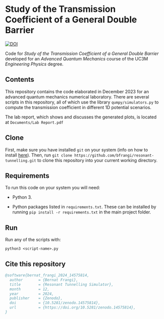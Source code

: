 # Study of the Transmission Coefficient of a General Double Barrier

[![DOI](https://zenodo.org/badge/DOI/10.5281/zenodo.14575814.svg)](https://doi.org/10.5281/zenodo.14575814)

Code for *Study of the Transmission Coefficient of a General Double Barrier* developed for an *Advanced Quantum Mechanics* course of the UC3M *Engineering Physics* degree.

## Contents

This repository contains the code elaborated in December 2023 for an advanced quantum mechanics numerical laboratory. There are several scripts in this repository, all of which use the library `qumpy/simulators.py` to compute the transmission coefficient in different 1D potential scenarios.

The lab report, which shows and discusses the generated plots, is located at ```Documents/Lab Report.pdf```

## Clone
First, make sure you have installed ```git``` on your system (info on how to install [here](https://github.com/git-guides/install-git)). Then, run ```git clone https://github.com/bfrangi/resonant-tunnelling.git``` to clone this repository into your current working directory.

## Requirements

To run this code on your system you will need:

- Python 3.

- Python packages listed in `requirements.txt`. These can be installed by running `pip install -r requirements.txt` in the main project folder.

## Run

Run any of the scripts with:
```
python3 <script-name>.py
```
## Cite this repository

```bibtex
@software{bernat_frangi_2024_14575814,
  author       = {Bernat Frangi},
  title        = {Resonant Tunnelling Simulator},
  month        = 12,
  year         = 2024,
  publisher    = {Zenodo},
  doi          = {10.5281/zenodo.14575814},
  url          = {https://doi.org/10.5281/zenodo.14575814},
}
```
